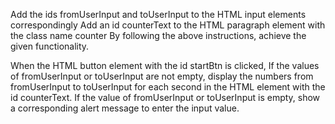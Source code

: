 Add the ids fromUserInput and toUserInput to the HTML input elements correspondingly
Add an id counterText to the HTML paragraph element with the class name counter
By following the above instructions, achieve the given functionality.

When the HTML button element with the id startBtn is clicked,
If the values of fromUserInput or toUserInput are not empty, display the numbers from fromUserInput to toUserInput for each second in the HTML element with the id counterText.
If the value of fromUserInput or toUserInput is empty, show a corresponding alert message to enter the input value.
